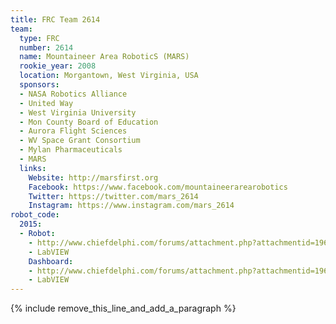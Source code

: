 ```yaml
---
title: FRC Team 2614
team:
  type: FRC
  number: 2614
  name: Mountaineer Area RoboticS (MARS)
  rookie_year: 2008
  location: Morgantown, West Virginia, USA
  sponsors:
  - NASA Robotics Alliance
  - United Way
  - West Virginia University
  - Mon County Board of Education
  - Aurora Flight Sciences
  - WV Space Grant Consortium
  - Mylan Pharmaceuticals
  - MARS
  links:
    Website: http://marsfirst.org
    Facebook: https://www.facebook.com/mountaineerarearobotics
    Twitter: https://twitter.com/mars_2614
    Instagram: https://www.instagram.com/mars_2614
robot_code:
  2015:
  - Robot:
    - http://www.chiefdelphi.com/forums/attachment.php?attachmentid=19618&d=1451784369
    - LabVIEW
    Dashboard:
    - http://www.chiefdelphi.com/forums/attachment.php?attachmentid=19619&d=1451784383
    - LabVIEW
---
```


{% include remove_this_line_and_add_a_paragraph %}